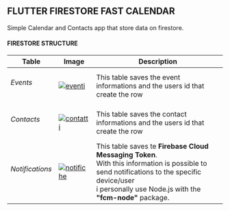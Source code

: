 

<h2>FLUTTER FIRESTORE FAST CALENDAR</h2>
Simple Calendar and Contacts app that store data on firestore.
<br>
<h4>FIRESTORE STRUCTURE</h4>

| Table| Image| Description|
| ---    | ---       | ---       |
| <h6>Events</h6>|    <a href="https://ibb.co/SmrJ98S"><img src="https://i.ibb.co/SmrJ98S/eventi.png" alt="eventi" border="0"></a>       | This table saves the event informations   and the users id that create the row |
| <h6>Contacts</h6>|   <a href="https://ibb.co/L9RHqb6"><img src="https://i.ibb.co/L9RHqb6/contatti.png" alt="contatti" border="0">      |This table saves the contact informations   and the users id that create the row|
| <h6>Notifications</h6>       |  <a href="https://ibb.co/t4hGZ64"><img src="https://i.ibb.co/t4hGZ64/notifiche.png" alt="notifiche" border="0"></a>       |This table saves te <b>Firebase Cloud Messaging Token</b>.<br> With this information is possible to send notifications to the specific device/user <br> i personally use Node.js with the <b>"fcm-node"</b> package. |



 
 
